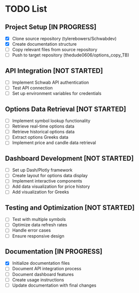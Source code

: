 # TODO List

## Project Setup [IN PROGRESS]
- [x] Clone source repository (tylerebowers/Schwabdev)
- [x] Create documentation structure
- [ ] Copy relevant files from source repository
- [ ] Push to target repository (thedude0606/options_copy_TB)

## API Integration [NOT STARTED]
- [ ] Implement Schwab API authentication
- [ ] Test API connection
- [ ] Set up environment variables for credentials

## Options Data Retrieval [NOT STARTED]
- [ ] Implement symbol lookup functionality
- [ ] Retrieve real-time options data
- [ ] Retrieve historical options data
- [ ] Extract options Greeks data
- [ ] Implement price and candle data retrieval

## Dashboard Development [NOT STARTED]
- [ ] Set up Dash/Plotly framework
- [ ] Create layout for options data display
- [ ] Implement interactive components
- [ ] Add data visualization for price history
- [ ] Add visualization for Greeks

## Testing and Optimization [NOT STARTED]
- [ ] Test with multiple symbols
- [ ] Optimize data refresh rates
- [ ] Handle error cases
- [ ] Ensure responsive design

## Documentation [IN PROGRESS]
- [x] Initialize documentation files
- [ ] Document API integration process
- [ ] Document dashboard features
- [ ] Create usage instructions
- [ ] Update documentation with final changes
